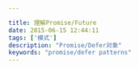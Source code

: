 ```yaml
---

title: 理解Promise/Future
date: 2015-06-15 12:44:11
tags: ['模式']
description: "Promise/Defer对象"
keywords: "promise/defer patterns"
---
```

